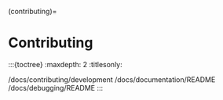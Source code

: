 (contributing)=
# Contributing

:::{toctree}
:maxdepth: 2
:titlesonly:

/docs/contributing/development
/docs/documentation/README
/docs/debugging/README
:::
